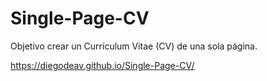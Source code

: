 # Single-Page-CV
Objetivo crear un Currículum Vitae (CV) de una sola página.

https://diegodeav.github.io/Single-Page-CV/

